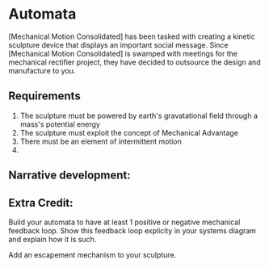 # Automata
[Mechanical Motion Consolidated] has been tasked with creating a kinetic sculpture device that displays an important social message. Since [Mechanical Motion Consolidated] is swamped with meetings for the mechanical rectifier project, they have decided to outsource the design and manufacture to you.


## Requirements
1. The sculpture must be powered by earth's gravatational field through a mass's potential energy
2. The sculpture must exploit the concept of Mechanical Advantage
3. There must be an element of intermittent motion
4. 

## Narrative development:

## Extra Credit:
Build your automata to have at least 1 positive or negative mechanical feedback loop. Show this feedback loop explicity in your systems diagram and explain how it is such.

Add an escapement mechanism to your sculpture.